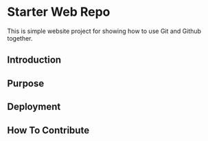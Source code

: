 # Starter Web Repo

This is simple website project for showing how to use Git and Github together.
## Introduction 

## Purpose

## Deployment

## How To Contribute
